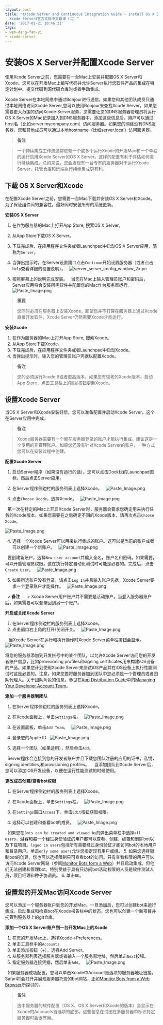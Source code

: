 ```yaml
---
layout: post
title: "《Xcode Server and Continuous Integration Guide - Install OS X Server and Configure
  Xcode Server》官方文档中文翻译（二）"
date: '2017-01-21 10:46:31'
tags:
- wen-dang-fan-yi
- xcode-server
---
```


# 安装OS X Server并配置Xcode Server
使用Xcode Server之前，您需要在一台Mac上安装并配置OS X Server和Xcode。您可以在开发Mac上编写代码并允许Server执行您软件产品的集成在特定计划中、提交代码到源代码仓库时或者手动集成。

Xcode Server在本地网络中通过Bonjour进行通信。如果您和其他团队成员只通过本地网络访问Xcode Server,您可以使用Bonjour来查找Xcode Server。如果您需要更大范围的访问Xcode Server服务，您需要让您的DNS服务器管理员将运行OS X Server的Mac记录加入到DNS服务器中。添加这些信息后，用户可以通过host名（比如server.mycompany.com）访问服务器。如果您的网络没有DNS服务器，您和其他成员可以通过本地hostname（比如server.local）访问服务器。

> **备注**

> 一个持续集成工作流通常依赖一个或多个运行Xcode的开发Mac和一个单独的运行启用Xcode Server的OS X Server。这样的配置有利于评估如何进行持续集成。总的来说，您会发现有一台专有的服务器对于运行Xcode Server，托管仓库和远端执行持续集成更有利。

## 下载 OS X Server和Xcode
在配置Xcode Server之前，您需要一台Mac下载并安装OS X Server和Xcode。为了保证组件间的兼容性，最好同时安装所有的系统更新。

**安装OS X Server**

1. 在作为服务器的Mac上打开App Store, 搜索OS X Server。
2. 从App Store下载OS X Server。
3. 下载完成后，在应用程序文件夹或者Launchpad中启动OS X Server应用，简称为`Server`。
4. 当弹出提示时，在Server设置窗口点击`Continue`开始设置服务器（或者点击`Help`查看详细的设置说明）。
  ![server_server_config_window_2x.pn](http://upload-images.jianshu.io/upload_images/1121432-977a9258f4988274.png?imageMogr2/auto-orient/strip%7CimageView2/2/w/1240)

5. 按照屏幕上的说明完成安装。
  当您在Mac上输入管理员账户和密码后，Server应用将会安装所需软件并配置您的Mac作为服务器运行。
  
   ![Paste_Image.png](http://upload-images.jianshu.io/upload_images/1121432-216a07160b031183.png?imageMogr2/auto-orient/strip%7CimageView2/2/w/1240)


> **重要**

> 您同时必须在服务器上安装Xcode。即使您并不打算在服务器上通过Xcode直接开发软件，Xcode Server仍然需要Xcode才能运行。

**安装Xcode**

1. 在作为服务器的Mac上打开App Store, 搜索Xcode。
2. 从App Store下载Xcode。
3. 下载完成后，在应用程序文件夹或者Launchpad中启动Xcode。
4. 当弹出提示时，输入您的管理员账户凭据以配置Xcode。

> **备注**

> 您的必须运行Xcode 6或者更高版本。如果您有较老的Xcode版本，启动App Store，点击工具栏上的`更新`按钮更新Xcode。

## 设置Xcode Server
当OS X Server和Xcode安装好后，您可以准备配置并启动Xcode Server。这个在Server应用中完成。

> **备注**

> Xcode服务器需要有一个能在服务器登录的账户才能执行集成。建议这是一个专用的非管理账户。如果您还没有针对Xcode Server的账户，一种方式您可以在安装过程中创建。

**配置Xcode Server**

1. 启动Server程序（如果没有运行的话）。您可以点击Dock栏的Launchpad图标，然后点击Server应用。
2. 在Server程序侧边栏的服务列表上选择Xcode。
  
  ![Paste_Image.png](http://upload-images.jianshu.io/upload_images/1121432-8d7902057205c98d.png?imageMogr2/auto-orient/strip%7CimageView2/2/w/1240)

3. 点击`Choose Xcode`，选择Xcode。
  
  ![Paste_Image.png](http://upload-images.jianshu.io/upload_images/1121432-1467c7dbb612aa94.png?imageMogr2/auto-orient/strip%7CimageView2/2/w/1240)

  第一次在特定的Mac上开启Xcode Server时，服务器会要求您确定用来执行任务的Xcode版本。如果您需要在之后确定不同的Xcode版本，请再次点击`Choose Xcode`。

  ![Paste_Image.png](http://upload-images.jianshu.io/upload_images/1121432-637fa8dc759923ff.png?imageMogr2/auto-orient/strip%7CimageView2/2/w/1240)

4. 选择一个Xcode Server可以用来执行集成的账户。这可以是当前的账户或者可以创建一个新账户。
  
  ![Paste_Image.png](http://upload-images.jianshu.io/upload_images/1121432-163f1469af2199e8.png?imageMogr2/auto-orient/strip%7CimageView2/2/w/1240)

  要创建新账户，选择`New user account`并输入全名，账户名和密码。如果需要，可以开启管理员权限。这在执行特定自动化测试时可能是必要的。完成后，点击`Create User`。
 
  ![Paste_Image.png](http://upload-images.jianshu.io/upload_images/1121432-74850a8e751f1db0.png?imageMogr2/auto-orient/strip%7CimageView2/2/w/1240)

5. 如果所选账户没有登录，请点击`Log In`并且输入账户凭据。Xcode Server要求一个登录账户才能操作。
 
  ![Paste_Image.png](http://upload-images.jianshu.io/upload_images/1121432-84134af15be7bea9.png?imageMogr2/auto-orient/strip%7CimageView2/2/w/1240)


  > **备注**
  
  > Xcode Server用户账户并不需要是活动账户。当登入服务器账户后，如果需要可以登录回到另一个账户。  

**开启或关闭Xcode Server**

1. 在Server程序侧边栏的服务列表上选择Xcode。
2. 点击窗口右上角的打开/关闭开关。
  
  ![Paste_Image.png](http://upload-images.jianshu.io/upload_images/1121432-98c321e851bb1748.png?imageMogr2/auto-orient/strip%7CimageView2/2/w/1240)

   当Xcode Server在运行和执行操作时Xcode Server菜单栏按钮会显示。
    ![Paste_Image.png](http://upload-images.jianshu.io/upload_images/1121432-8bdcc3c9e5e8bc02.png?imageMogr2/auto-orient/strip%7CimageView2/2/w/1240)

将您的服务器添加到开发帐号中的某个团队，以允许Xcode Server访问您的开发者账户信息，比如provisioning profiles和signing certificates用来构建iOS设备的产品。如果您计划使用Xcode Server来测试iOS产品并在iOS设备上执行性能测试时这是必要的。注意，如果您要将服务器加到团队中您必须是一个管理员或者团队代理人。关于团队角色的信息，参见在[App Distribution Guide](https://developer.apple.com/library/content/documentation/IDEs/Conceptual/AppDistributionGuide/Introduction/Introduction.html#//apple_ref/doc/uid/TP40012582)中的[Managing Your Developer Account Team](https://developer.apple.com/library/content/documentation/IDEs/Conceptual/AppDistributionGuide/ManagingYourTeam/ManagingYourTeam.html#//apple_ref/doc/uid/TP40012582-CH16)。

**添加一个服务器到团队**

1. 在Server程序侧边栏的服务列表上选择Xcode。
2. 在Xcode面板上，单击`Settings`栏。
 
  ![Paste_Image.png](http://upload-images.jianshu.io/upload_images/1121432-c8836f0e5bfd9b26.png?imageMogr2/auto-orient/strip%7CimageView2/2/w/1240)

3. 在设置面板，单击`Add Team`。
  
  ![Paste_Image.png](http://upload-images.jianshu.io/upload_images/1121432-77103b5464047e54.png?imageMogr2/auto-orient/strip%7CimageView2/2/w/1240)

4. 登录您的Apple ID
 
  ![Paste_Image.png](http://upload-images.jianshu.io/upload_images/1121432-3509718b192a1c2c.png?imageMogr2/auto-orient/strip%7CimageView2/2/w/1240)

5. 选择一个团队（如果适用），然后单击`Add`。

  Server程序会连接到您的开发者账户并且下载您团队注册的应用的证书，私钥，signing identities,和provisioning profiles。
  
当添加团队到Xcode Server后，您可以添加iOS开发设备，以便在运行性能测试的时候使用。

**更改成员创建/查看bot权限**

1. 在Server程序侧边栏的服务列表上选择Xcode。
2. 在Xcode面板上，单击`Settings`栏。
  
  ![Paste_Image.png](http://upload-images.jianshu.io/upload_images/1121432-1a745553547c437b.png?imageMogr2/auto-orient/strip%7CimageView2/2/w/1240)

3. 在`Settings`窗口`Access`下，单击`Edit`按钮获取权限。
4. 选择可以创建和查看bot的成员。
  
  ![Paste_Image.png](http://upload-images.jianshu.io/upload_images/1121432-6b8a9fa25a34b3a8.png?imageMogr2/auto-orient/strip%7CimageView2/2/w/1240)

  如果您在`Bots can be created and viewed by`的弹出菜单栏中选择`all users`，游客和每一个经过身份验证的用户都可以查看、创建、编辑和删除bot以及下载项目。`loged in users`包括所有需要经过身份验证才能访问bot的本地用户和目录用户。单击`only some users`允许您指定现有用户或组。
5. 如果您选择限制bot的创建，您也可以选择限制只可查看bot的访问。只有查看权限的用户可以访问Xcode Server网站（参阅[Monitor Bots form a Web](https://developer.apple.com/library/content/documentation/IDEs/Conceptual/xcode_guide-continuous_integration/MonitorBotsandDownloadProductsfromaWebBrowser.html#//apple_ref/doc/uid/TP40013292-CH10-SW1)）并且启动集成，但他们无法创建和管理bot。特别受益于具有只访问bot活动权限的人员是软件测试人员，项目经理和种子协调员。
6. 单击`OK`。

## 设置您的开发Mac访问Xcode Server
您可以添加一个服务器账户到您的开发Mac。一旦添加后，您可以创建bot来运行集成，启动集成和检查bot在Xcode报告栏中的状态。您也可以创建一个新项目并托管到服务器上的git仓库。

**添加一个OS X Server账户到一台开发Mac上的Xcode**

1. 在您的开发Mac上，选择Xcode->Preferences。
2. 单击工具栏中的`Accounts`
3. 单击添加按钮（+），选择Add Server。
4. 从服务器列表选择服务器或者输入一个服务器地址，然后单击`Next`按钮。
5. 指定服务器连接凭据，然后单击`Add`。
  
  ![Paste_Image.png](http://upload-images.jianshu.io/upload_images/1121432-8b2df1610b61ef7f.png?imageMogr2/auto-orient/strip%7CimageView2/2/w/1240)

  如果服务器成功配置，您可以单击Xcode中Account首选项的服务器地址链接。Safari将会打开并展现服务器托管的bot网站，正如[Monitor Bots from a Web Browser](https://developer.apple.com/library/content/documentation/IDEs/Conceptual/xcode_guide-continuous_integration/MonitorBotsandDownloadProductsfromaWebBrowser.html#//apple_ref/doc/uid/TP40013292-CH10-SW1)所探讨的。

> **备注**

> 选中服务器的软件配置（OS X、OS X Server和Xcode的版本）会显示在Xcode的Accounts首选项的底部。这些信息在试图在多服务器中标识特定服务器时会很有用。